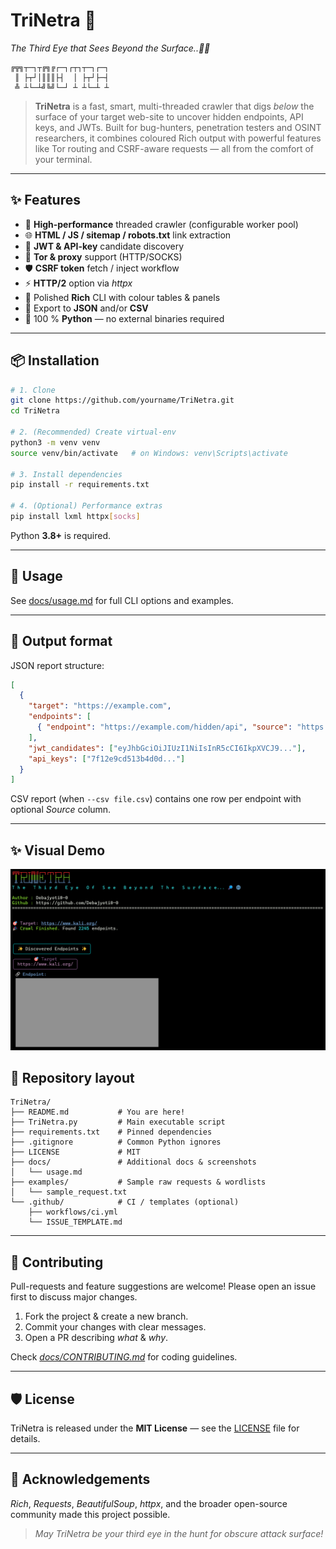 # TriNetra 🔱

*The Third Eye that Sees Beyond the Surface..🔎🌐*

```text
╔╦╗┬─┐┬╔╗╔┌─┐┌┬┐┬─┐┌─┐
 ║ ├┬┘│║║║├┤  │ ├┬┘├─┤
 ╩ ┴└─┴╝╚╝└─┘ ┴ ┴└─┴ ┴
```

&#x20;

> **TriNetra** is a fast, smart, multi-threaded crawler that digs *below* the surface of your target web-site to uncover hidden endpoints, API keys, and JWTs. Built for bug-hunters, penetration testers and OSINT researchers, it combines coloured Rich output with powerful features like Tor routing and CSRF-aware requests
> — all from the comfort of your terminal.

---

## ✨ Features

* 🚀 **High-performance** threaded crawler (configurable worker pool)
* 🌐 **HTML / JS / sitemap / robots.txt** link extraction
* 🔑 **JWT & API-key** candidate discovery
* 🧅 **Tor & proxy** support (HTTP/SOCKS)
* 🛡️ **CSRF token** fetch / inject workflow
* ⚡ **HTTP/2** option via *httpx*
* 🎨 Polished **Rich** CLI with colour tables & panels
* 💾 Export to **JSON** and/or **CSV**
* 🐍 100 % **Python** — no external binaries required

---

## 📦 Installation

```bash
# 1. Clone
git clone https://github.com/yourname/TriNetra.git
cd TriNetra

# 2. (Recommended) Create virtual-env
python3 -m venv venv
source venv/bin/activate   # on Windows: venv\Scripts\activate

# 3. Install dependencies
pip install -r requirements.txt

# 4. (Optional) Performance extras
pip install lxml httpx[socks]
```

Python **3.8+** is required.

---

## 📘 Usage

See [docs/usage.md](docs/usage.md) for full CLI options and examples.

---

## 📝 Output format

JSON report structure:

```json
[
  {
    "target": "https://example.com",
    "endpoints": [
      { "endpoint": "https://example.com/hidden/api", "source": "https://example.com/dashboard" }
    ],
    "jwt_candidates": ["eyJhbGciOiJIUzI1NiIsInR5cCI6IkpXVCJ9..."],
    "api_keys": ["7f12e9cd513b4d0d..."]
  }
]
```

CSV report (when `--csv file.csv`) contains one row per endpoint with optional *Source* column.

---

## ✨ Visual Demo

![alt text](https://github.com/Debajyoti0-0/TriNetra/blob/main/img/TriNetra.png)

## 📂 Repository layout

```text
TriNetra/
├── README.md           # You are here!
├── TriNetra.py         # Main executable script
├── requirements.txt    # Pinned dependencies
├── .gitignore          # Common Python ignores
├── LICENSE             # MIT
├── docs/               # Additional docs & screenshots
│   └── usage.md
├── examples/           # Sample raw requests & wordlists
│   └── sample_request.txt
└── .github/            # CI / templates (optional)
    ├── workflows/ci.yml
    └── ISSUE_TEMPLATE.md
```

---

## 🤝 Contributing

Pull-requests and feature suggestions are welcome! Please open an issue first to discuss major changes.

1. Fork the project & create a new branch.
2. Commit your changes with clear messages.
3. Open a PR describing *what* & *why*.

Check *[docs/CONTRIBUTING.md](docs/CONTRIBUTING.md)* for coding guidelines.

---

## 🛡️ License

TriNetra is released under the **MIT License** — see the [LICENSE](LICENSE) file for details.

---

## 🙏 Acknowledgements

*Rich*, *Requests*, *BeautifulSoup*, *httpx*, and the broader open-source community made this project possible.

> *May TriNetra be your third eye in the hunt for obscure attack surface!*
